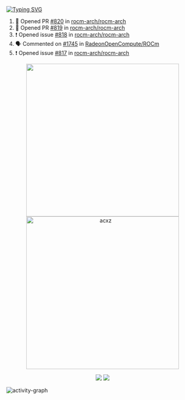 [![Typing SVG](https://readme-typing-svg.herokuapp.com?size=16&color=AFFFA3&multiline=true&height=75&lines=contributing+to+robotics%2Faerospace%2Fml%2Fgpu+software;packaging+it+for+archlinux;ricer)](https://git.io/typing-svg)

<!--START_SECTION:activity-->
1. 💪 Opened PR [#820](https://github.com/rocm-arch/rocm-arch/pull/820) in [rocm-arch/rocm-arch](https://github.com/rocm-arch/rocm-arch)
2. 💪 Opened PR [#819](https://github.com/rocm-arch/rocm-arch/pull/819) in [rocm-arch/rocm-arch](https://github.com/rocm-arch/rocm-arch)
3. ❗️ Opened issue [#818](https://github.com/rocm-arch/rocm-arch/issues/818) in [rocm-arch/rocm-arch](https://github.com/rocm-arch/rocm-arch)
4. 🗣 Commented on [#1745](https://github.com/RadeonOpenCompute/ROCm/issues/1745) in [RadeonOpenCompute/ROCm](https://github.com/RadeonOpenCompute/ROCm)
5. ❗️ Opened issue [#817](https://github.com/rocm-arch/rocm-arch/issues/817) in [rocm-arch/rocm-arch](https://github.com/rocm-arch/rocm-arch)
<!--END_SECTION:activity-->

<p align="center">
  <img width="400em" src=https://github-readme-stats.vercel.app/api?username=acxz&include_all_commits=true&show_icons=true />
  <img width="400em" src="https://github-readme-streak-stats.herokuapp.com/?user=acxz&" alt="acxz" />
</p>

<p align="center">
  <img src=https://github-readme-stats.vercel.app/api/top-langs/?username=acxz&layout=compact />
  <img src=https://github-profile-trophy.vercel.app/?username=acxz&row=2&column=4 />
</p>

![activity-graph](https://activity-graph.herokuapp.com/graph?username=acxz&theme=aqua)
